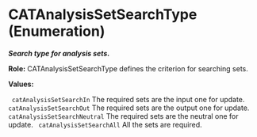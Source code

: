 # CATAnalysisSetSearchType (Enumeration)

**_Search type for analysis sets._**

**Role:** CATAnalysisSetSearchType defines the criterion for searching sets.

**Values:**

` catAnalysisSetSearchIn`      The required sets are the input one for update.
` catAnalysisSetSearchOut`      The required sets are the output one for update.
` catAnalysisSetSearchNeutral`      The required sets are the neutral one for update.
` catAnalysisSetSearchAll`      All the sets are required.